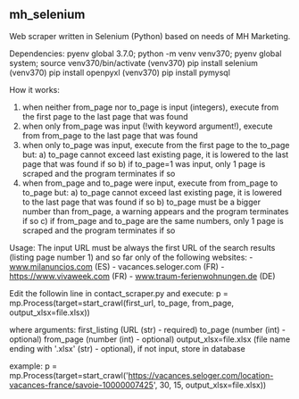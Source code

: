 ## mh_selenium

Web scraper written in Selenium (Python) based on needs of MH Marketing.

Dependencies:
    pyenv global 3.7.0; python -m venv venv370; pyenv global system; source venv370/bin/activate
    (venv370) pip install selenium
    (venv370) pip install openpyxl
    (venv370) pip install pymysql

How it works:
1. when neither from_page nor to_page is input (integers), execute from the first page to the last page that was found
2. when only from_page was input (!with keyword argument!), execute from from_page to the last page that was found
3. when only to_page was input, execute from the first page to the to_page but:
     a) to_page cannot exceed last existing page, it is lowered to the last page that was found if so
     b) if to_page=1 was input, only 1 page is scraped and the program terminates if so
4. when from_page and to_page were input, execute from from_page to to_page but:
     a) to_page cannot exceed last existing page, it is lowered to the last page that was found if so
     b) to_page must be a bigger number than from_page, a warning appears and the program terminates if so
     c) if from_page and to_page are the same numbers, only 1 page is scraped and the program terminates if so
     
Usage:
The input URL must be always the first URL of the search results (listing page number 1) and so far only of the following websites:
     - www.milanuncios.com (ES)
     - vacances.seloger.com (FR)
     - https://www.vivaweek.com (FR)
     - www.traum-ferienwohnungen.de (DE)

Edit the followin line in contact_scraper.py and execute:
p = mp.Process(target=start_crawl(first_url, to_page, from_page, output_xlsx=file.xlsx))

where arguments: 
  first_listing (URL (str) - required)
  to_page (number (int) - optional)
  from_page (number (int) - optional)
  output_xlsx=file.xlsx (file name ending with '.xlsx' (str) - optional), if not input, store in database
  
example:
p = mp.Process(target=start_crawl('https://vacances.seloger.com/location-vacances-france/savoie-10000007425', 30, 15, output_xlsx=file.xlsx))
